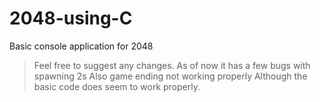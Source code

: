 # 2048-using-C
Basic console application for 2048

> Feel free to suggest any changes.
> As of now it has a few bugs with spawning 2s
> Also game ending not working properly
> Although the basic code does seem to work properly. 
